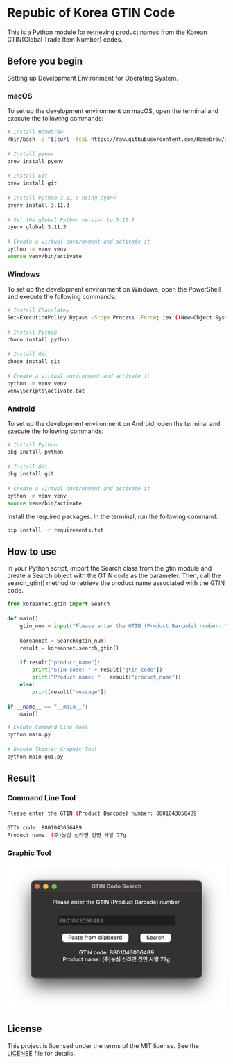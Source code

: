 # Repubic of Korea GTIN Code

This is a Python module for retrieving product names from the Korean GTIN(Global Trade Item Number) codes.

## Before you begin

Setting up Development Environment for Operating System.

### macOS

To set up the development environment on macOS, open the terminal and execute the following commands:

``` sh
# Install Homebrew
/bin/bash -c "$(curl -fsSL https://raw.githubusercontent.com/Homebrew/install/HEAD/install.sh)"

# Install pyenv
brew install pyenv

# Install Git
brew install git

# Install Python 3.11.3 using pyenv
pyenv install 3.11.3

# Set the global Python version to 3.11.3
pyenv global 3.11.3

# Create a virtual environment and activate it
python -m venv venv
source venv/bin/activate
```

### Windows

To set up the development environment on Windows, open the PowerShell and execute the following commands:

``` sh
# Install Chocolatey
Set-ExecutionPolicy Bypass -Scope Process -Force; iex ((New-Object System.Net.WebClient).DownloadString('https://chocolatey.org/install.ps1'))

# Install Python
choco install python

# Install Git
choco install git

# Create a virtual environment and activate it
python -m venv venv
venv\Scripts\activate.bat
```

### Android
To set up the development environment on Android, open the terminal and execute the following commands:

``` sh
# Install Python
pkg install python

# Install Git
pkg install git

# Create a virtual environment and activate it
python -m venv venv
source venv/bin/activate
```

Install the required packages. In the terminal, run the following command:

``` sh
pip install -r requirements.txt
```

## 

## How to use

In your Python script, import the Search class from the gtin module and create a Search object with the GTIN code as the parameter. Then, call the search_gtin() method to retrieve the product name associated with the GTIN code.

``` python
from koreannet.gtin import Search

def main():
    gtin_num = input("Please enter the GTIN (Product Barcode) number: ")

    koreannet = Search(gtin_num)
    result = koreannet.search_gtin()

    if result["product_name"]:
        print("GTIN code: " + result["gtin_code"])
        print("Product name: " + result["product_name"])
    else:
        print(result["message"])

if __name__ == "__main__":
    main()
```

``` sh
# Excute Command Line Tool
python main.py

# Excute Tkinter Graphic Tool
python main-gui.py
```

## Result

### Command Line Tool

``` sh
Please enter the GTIN (Product Barcode) number: 8801043056489

GTIN code: 8801043056489
Product name: (주)농심 신라면 건면 사발 77g
```

### Graphic Tool

![Screenshot](/Screenshot.png)

## License

This project is licensed under the terms of the MIT license. See the [LICENSE](/LICENSE) file for details.